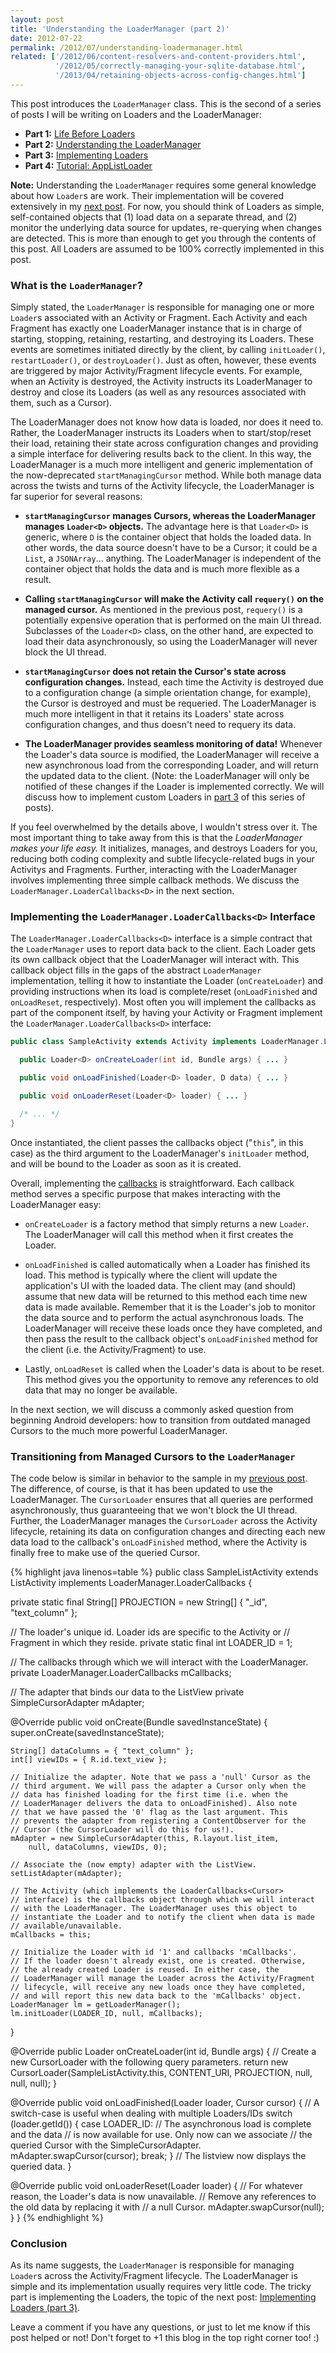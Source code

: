 ```yaml
---
layout: post
title: 'Understanding the LoaderManager (part 2)'
date: 2012-07-22
permalink: /2012/07/understanding-loadermanager.html
related: ['/2012/06/content-resolvers-and-content-providers.html',
          '/2012/05/correctly-managing-your-sqlite-database.html',
          '/2013/04/retaining-objects-across-config-changes.html']
---
```

This post introduces the `LoaderManager` class. This is the second of a series of posts I will
be writing on Loaders and the LoaderManager:

  + **Part 1:** <a href="/2012/07/loaders-and-loadermanager-background.html">Life Before Loaders</a>
  + **Part 2:** <a href="/2012/07/understanding-loadermanager.html">Understanding the LoaderManager</a>
  + **Part 3:** <a href="/2012/08/implementing-loaders.html">Implementing Loaders</a>
  + **Part 4:** <a href="/2012/09/tutorial-loader-loadermanager.html">Tutorial: AppListLoader</a>

**Note:** Understanding the `LoaderManager` requires some general knowledge about how `Loader`s
are work. Their implementation will be covered extensively in my
<a href="/2012/08/implementing-loaders.html">next post</a>. For now, you should think
of Loaders as simple, self-contained objects that (1) load data on a separate thread, and (2) monitor the underlying data
source for updates, re-querying when changes are detected. This is more than enough to get you through the contents
of this post. All Loaders are assumed to be 100% correctly implemented in this post.

### What is the `LoaderManager`?

Simply stated, the `LoaderManager` is responsible for managing one or more `Loader`s
associated with an Activity or Fragment. Each Activity and each Fragment has exactly one LoaderManager
instance that is in charge of starting, stopping, retaining, restarting, and destroying its Loaders.
These events are sometimes initiated directly by the client, by calling `initLoader()`,
`restartLoader()`, or `destroyLoader()`. Just as often, however, these events
are triggered by major Activity/Fragment lifecycle events. For example, when an Activity is destroyed,
the Activity instructs its LoaderManager to destroy and close its Loaders (as well as any resources
associated with them, such as a Cursor).

<!--more-->

The LoaderManager does not know how data is loaded, nor does it need to. Rather, the LoaderManager
instructs its Loaders when to start/stop/reset their load, retaining their state across configuration
changes and providing a simple interface for delivering results back to the client. In this way, the
LoaderManager is a much more intelligent and generic implementation of the now-deprecated
`startManagingCursor` method. While both manage data across the twists and turns of the
Activity lifecycle, the LoaderManager is far superior for several reasons:

  + <strong>`startManagingCursor` manages Cursors, whereas the LoaderManager manages `Loader<D>` objects.</strong>
    The advantage here is that `Loader<D>` is generic, where `D` is the container object that holds the
    loaded data. In other words, the data source doesn't have to be a Cursor; it could be a `List`, a
    `JSONArray`... anything. The LoaderManager is independent of the container object that holds the data and is
    much more flexible as a result.

  + **Calling `startManagingCursor` will make the Activity call `requery()` on the managed cursor.**
    As mentioned in the previous post, `requery()` is a potentially expensive operation that is performed on the
    main UI thread. Subclasses of the `Loader<D>` class, on the other hand, are expected to load their data
    asynchronously, so using the LoaderManager will never block the UI thread.

  + **`startManagingCursor` does not retain the Cursor's state across configuration changes.**
    Instead, each time the Activity is destroyed due to a configuration change (a simple orientation change, for example),
    the Cursor is destroyed and must be requeried. The LoaderManager is much more intelligent in that it retains its Loaders'
    state across configuration changes, and thus doesn't need to requery its data.

  + **The LoaderManager provides seamless monitoring of data!** Whenever the Loader's data source is modified, the LoaderManager
    will receive a new asynchronous load from the corresponding Loader, and will return the updated data to the client. (Note: the
    LoaderManager will only be notified of these changes if the Loader is implemented correctly. We will discuss how to implement
    custom Loaders in <a href="/2012/08/implementing-loaders.html">part 3</a> of this series of posts).

If you feel overwhelmed by the details above, I wouldn't stress over it. The most important thing to take away from this is that the
_LoaderManager makes your life easy._ It initializes, manages, and destroys Loaders for you, reducing both coding complexity and
subtle lifecycle-related bugs in your Activitys and Fragments. Further, interacting with the LoaderManager involves implementing three
simple callback methods. We discuss the `LoaderManager.LoaderCallbacks<D>` in the next section.

### Implementing the `LoaderManager.LoaderCallbacks<D>` Interface

The `LoaderManager.LoaderCallbacks<D>` interface is a simple contract that the `LoaderManager`
uses to report data back to the client. Each Loader gets its own callback object that the LoaderManager will interact with.
This callback object fills in the gaps of the abstract `LoaderManager` implementation, telling it how to
instantiate the Loader (`onCreateLoader`) and providing instructions when its load is complete/reset
(`onLoadFinished` and `onLoadReset`, respectively). Most often you will implement the callbacks
as part of the component itself, by having your Activity or Fragment implement the `LoaderManager.LoaderCallbacks<D>`
interface:

```java
public class SampleActivity extends Activity implements LoaderManager.LoaderCallbacks<D> {

  public Loader<D> onCreateLoader(int id, Bundle args) { ... }

  public void onLoadFinished(Loader<D> loader, D data) { ... }

  public void onLoaderReset(Loader<D> loader) { ... }

  /* ... */
}
```

Once instantiated, the client passes the callbacks object ("`this`", in this case) as the
third argument to the LoaderManager's `initLoader` method, and will be bound to the Loader
as soon as it is created.

Overall, implementing the <a href="http://developer.android.com/reference/android/app/LoaderManager.LoaderCallbacks.html">callbacks</a>
is straightforward. Each callback method serves a specific purpose that makes interacting with the LoaderManager easy:

  + `onCreateLoader` is a factory method that simply returns a new `Loader`. The LoaderManager will
    call this method when it first creates the Loader.

  + `onLoadFinished` is called automatically when a Loader has finished its load. This method is typically
    where the client will update the application's UI with the loaded data. The client may (and should) assume that
    new data will be returned to this method each time new data is made available. Remember that it is the Loader's
    job to monitor the data source and to perform the actual asynchronous loads. The LoaderManager will receive these
    loads once they have completed, and then pass the result to the callback object's `onLoadFinished` method
    for the client (i.e. the Activity/Fragment) to use.

  + Lastly, `onLoadReset` is called when the Loader's data is about to be reset. This method gives you the
    opportunity to remove any references to old data that may no longer be available.

In the next section, we will discuss a commonly asked question from beginning Android developers: how to
transition from outdated managed Cursors to the much more powerful LoaderManager.

### Transitioning from Managed Cursors to the `LoaderManager`

The code below is similar in behavior to the sample in my <a href="/2012/07/loaders-and-loadermanager-background.html">previous post</a>.
The difference, of course, is that it has been updated to use the LoaderManager. The `CursorLoader` ensures that all
queries are performed asynchronously, thus guaranteeing that we won't block the UI thread. Further, the LoaderManager manages
the `CursorLoader` across the Activity lifecycle, retaining its data on configuration changes and directing each
new data load to the callback's `onLoadFinished` method, where the Activity is finally free to make use of the
queried Cursor.

<div class="scrollable">
{% highlight java linenos=table %}
public class SampleListActivity extends ListActivity implements
    LoaderManager.LoaderCallbacks<Cursor> {

  private static final String[] PROJECTION = new String[] { "_id", "text_column" };

  // The loader's unique id. Loader ids are specific to the Activity or
  // Fragment in which they reside.
  private static final int LOADER_ID = 1;

  // The callbacks through which we will interact with the LoaderManager.
  private LoaderManager.LoaderCallbacks<Cursor> mCallbacks;

  // The adapter that binds our data to the ListView
  private SimpleCursorAdapter mAdapter;

  @Override
  public void onCreate(Bundle savedInstanceState) {
    super.onCreate(savedInstanceState);

    String[] dataColumns = { "text_column" };
    int[] viewIDs = { R.id.text_view };

    // Initialize the adapter. Note that we pass a 'null' Cursor as the
    // third argument. We will pass the adapter a Cursor only when the
    // data has finished loading for the first time (i.e. when the
    // LoaderManager delivers the data to onLoadFinished). Also note
    // that we have passed the '0' flag as the last argument. This
    // prevents the adapter from registering a ContentObserver for the
    // Cursor (the CursorLoader will do this for us!).
    mAdapter = new SimpleCursorAdapter(this, R.layout.list_item,
        null, dataColumns, viewIDs, 0);

    // Associate the (now empty) adapter with the ListView.
    setListAdapter(mAdapter);

    // The Activity (which implements the LoaderCallbacks<Cursor>
    // interface) is the callbacks object through which we will interact
    // with the LoaderManager. The LoaderManager uses this object to
    // instantiate the Loader and to notify the client when data is made
    // available/unavailable.
    mCallbacks = this;

    // Initialize the Loader with id '1' and callbacks 'mCallbacks'.
    // If the loader doesn't already exist, one is created. Otherwise,
    // the already created Loader is reused. In either case, the
    // LoaderManager will manage the Loader across the Activity/Fragment
    // lifecycle, will receive any new loads once they have completed,
    // and will report this new data back to the 'mCallbacks' object.
    LoaderManager lm = getLoaderManager();
    lm.initLoader(LOADER_ID, null, mCallbacks);
  }

  @Override
  public Loader<Cursor> onCreateLoader(int id, Bundle args) {
    // Create a new CursorLoader with the following query parameters.
    return new CursorLoader(SampleListActivity.this, CONTENT_URI,
        PROJECTION, null, null, null);
  }

  @Override
  public void onLoadFinished(Loader<Cursor> loader, Cursor cursor) {
    // A switch-case is useful when dealing with multiple Loaders/IDs
    switch (loader.getId()) {
      case LOADER_ID:
        // The asynchronous load is complete and the data
        // is now available for use. Only now can we associate
        // the queried Cursor with the SimpleCursorAdapter.
        mAdapter.swapCursor(cursor);
        break;
    }
    // The listview now displays the queried data.
  }

  @Override
  public void onLoaderReset(Loader<Cursor> loader) {
    // For whatever reason, the Loader's data is now unavailable.
    // Remove any references to the old data by replacing it with
    // a null Cursor.
    mAdapter.swapCursor(null);
  }
}
{% endhighlight %}
</div>

### Conclusion

As its name suggests, the `LoaderManager` is responsible for managing `Loader`s across the
Activity/Fragment lifecycle. The LoaderManager is simple and its implementation usually requires very little code.
The tricky part is implementing the Loaders, the topic of the next post:
<a href="/2012/08/implementing-loaders.html">Implementing Loaders (part 3)</a>.

Leave a comment if you have any questions, or just to let me know if this post helped or not!
Don't forget to +1 this blog in the top right corner too! :)